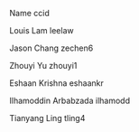 Name    ccid

Louis Lam    leelaw
                        
Jason Chang    zechen6
                        
Zhouyi Yu    zhouyi1
                        
Eshaan Krishna    eshaankr
                        
Ilhamoddin Arbabzada    ilhamodd
                        
Tianyang Ling    tling4
